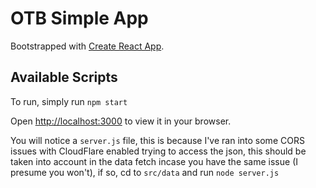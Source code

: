 # OTB Simple App

Bootstrapped with [Create React App](https://github.com/facebook/create-react-app).

## Available Scripts

To run, simply run `npm start`

Open [http://localhost:3000](http://localhost:3000) to view it in your browser.

You will notice a `server.js` file, this is because I've ran into some CORS issues with CloudFlare enabled trying to access the json, this should be taken into account in the data fetch incase you have the same issue (I presume you won't), if so, cd to `src/data` and run `node server.js`